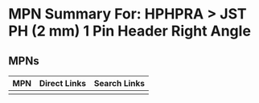 



# MPN Summary For: HPHPRA > JST PH (2 mm) 1 Pin Header Right Angle

## MPNs
  

|MPN|Direct Links|Search Links|
| :--- | :--- | :--- |
||||
